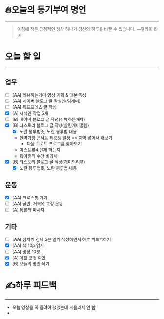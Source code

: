 # 🔥오늘의 동기부여 명언

---
> 아침에 작은 긍정적인 생각 하나가 당신의 하루를 바꿀 수 있습니다.
> —달라이 라마

# 오늘 할 일
---
## 업무
- [ ] [AA] 리뷰하는개미 영상 기획 & 대본 작성
- [ ] [AA] 네이버 블로그 글 작성(살림개미)
- [ ] [AA] 워드프레스 글 작성
- [x] [A] 지식인 작업 5개
- [ ] [B] 네이버 블로그 글 작성(리뷰하는개미)
- [x] [B] 티스토리 블로그 글 작성(살림개미꿀템)
	- [x] 노란 봉투법뜻, 노란 봉투법 내용
	- 현역가왕 콘서트 티켓팅 일정 => 지역 넣어서 해보기
		- 다음 트로트 프로그램 찾아보기
	- 미스트롯4 언제 하는지
	- 육아휴직 수당 비과세
- [x] [B] 티스토리 블로그 글 작성(개미의리뷰)
	- [x] 노란 봉투법뜻, 노란 봉투법 내용

## 운동
- [x] [AA] 크로스핏 가기
- [ ] [AA] 골반, 거북목 교정 운동
- [ ] [A] 폼롤러 마사지

## 기타
- [ ] [AA] 잠자기 전에 5분 일기 작성하면서 하루 피드백하기
- [x] [AA] 책 10p 읽기
- [ ] [AA] 명상 10분
- [x] [A] 아침 긍정 확언
- [x] [B] 오늘의 명언 적기

# ✍하루 피드백
---
- 오늘 영상을 꼭 올려야 했었는데 게을러서 안 함
- 